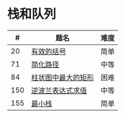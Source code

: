 # 栈和队列

| # | 题名 | 难度 |
|---| -------- | ---------- |
|20| [有效的括号](../20.有效的括号.md) |简单|
|71| [简化路径](../71.简化路径.md) |中等|
|84| [柱状图中最大的矩形](../84.柱状图中最大的矩形.md) |困难|
|150| [逆波兰表达式求值](../150.逆波兰表达式求值.md) |中等|
|155| [最小栈](../155.最小栈.md) |简单|
